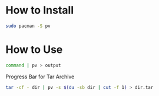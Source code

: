 # How to Install
```bash
sudo pacman -S pv
```
# How to Use
```bash
command | pv > output
```
Progress Bar for Tar Archive
```bash
tar -cf - dir | pv -s $(du -sb dir | cut -f 1) > dir.tar
```

